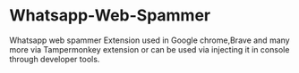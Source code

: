 # Whatsapp-Web-Spammer
Whatsapp web spammer Extension used in Google chrome,Brave and many more via Tampermonkey extension or can be used via injecting it in console through developer tools.
